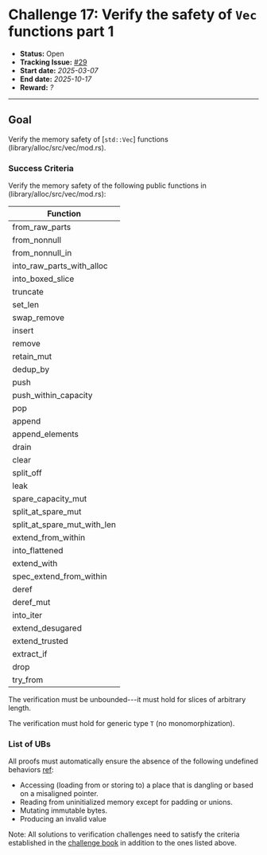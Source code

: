 # Challenge 17: Verify the safety of `Vec` functions part 1

- **Status:** Open
- **Tracking Issue:** [#29](https://github.com/model-checking/verify-rust-std/issues/29)
- **Start date:** *2025-03-07*
- **End date:** *2025-10-17*
- **Reward:** *?*

-------------------


## Goal

Verify the memory safety of [`std::Vec`] functions (library/alloc/src/vec/mod.rs).


### Success Criteria

Verify the memory safety of the following public functions in (library/alloc/src/vec/mod.rs):

| Function |
|---------|
|from_raw_parts| 
|from_nonnull|
|from_nonnull_in|
|into_raw_parts_with_alloc|
|into_boxed_slice|
|truncate|
|set_len|
|swap_remove|
|insert|
|remove|
|retain_mut|
|dedup_by|
|push|
|push_within_capacity|
|pop|
|append|
|append_elements|
|drain|
|clear|
|split_off|
|leak|
|spare_capacity_mut|
|split_at_spare_mut|
|split_at_spare_mut_with_len|
|extend_from_within|
|into_flattened|
|extend_with|
|spec_extend_from_within|
|deref|
|deref_mut|
|into_iter|
|extend_desugared|
|extend_trusted|
|extract_if|
|drop|
|try_from|







The verification must be unbounded---it must hold for slices of arbitrary length.

The verification must hold for generic type `T` (no monomorphization).

### List of UBs

All proofs must automatically ensure the absence of the following undefined behaviors [ref](https://github.com/rust-lang/reference/blob/142b2ed77d33f37a9973772bd95e6144ed9dce43/src/behavior-considered-undefined.md):

* Accessing (loading from or storing to) a place that is dangling or based on a misaligned pointer.
* Reading from uninitialized memory except for padding or unions.
* Mutating immutable bytes.
* Producing an invalid value


Note: All solutions to verification challenges need to satisfy the criteria established in the [challenge book](../general-rules.md)
in addition to the ones listed above.
